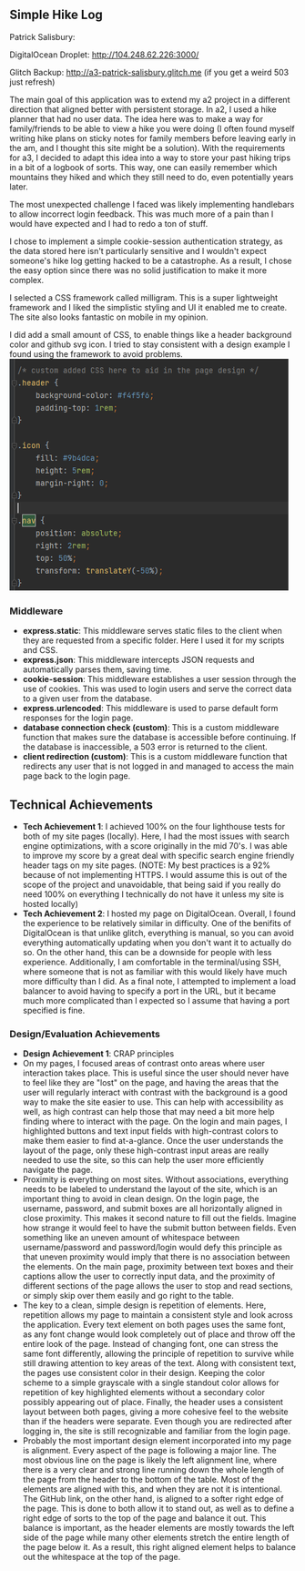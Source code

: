 ## Simple Hike Log

Patrick Salisbury: 

DigitalOcean Droplet: http://104.248.62.226:3000/

Glitch Backup: http://a3-patrick-salisbury.glitch.me (if you get a weird 503 just refresh)

The main goal of this application was to extend my a2 project in a different direction that aligned better with persistent storage. In a2, I used a hike planner that had no user data. The idea here was to make a way for family/friends to be able to view a hike you were doing (I often found myself writing hike plans on sticky notes for family members before leaving early in the am, and I thought this site might be a solution). With the requirements for a3, I decided to adapt this idea into a way to store your past hiking trips in a bit of a logbook of sorts. This way, one can easily remember which mountains they hiked and which they still need to do, even potentially years later.

The most unexpected challenge I faced was likely implementing handlebars to allow incorrect login feedback. This was much more of a pain than I would have expected and I had to redo a ton of stuff.

I chose to implement a simple cookie-session authentication strategy, as the data stored here isn't particularly sensitive and I wouldn't expect someone's hike log getting hacked to be a catastrophe. As a result, I chose the easy option since there was no solid justification to make it more complex.

I selected a CSS framework called milligram. This is a super lightweight framework and I liked the simplistic styling and UI it enabled me to create. The site also looks fantastic on mobile in my opinion.

I did add a small amount of CSS, to enable things like a header background color and github svg icon. I tried to stay consistent with a design example I found using the framework to avoid problems.
![img.png](img.png)

### Middleware

- **express.static**: This middleware serves static files to the client when they are requested from a specific folder. Here I used it for my scripts and CSS.
- **express.json**: This middleware intercepts JSON requests and automatically parses them, saving time.
- **cookie-session**: This middleware establishes a user session through the use of cookies. This was used to login users and serve the correct data to a given user from the database.
- **express.urlencoded**: This middleware is used to parse default form responses for the login page.
- **database connection check (custom)**: This is a custom middleware function that makes sure the database is accessible before continuing. If the database is inaccessible, a 503 error is returned to the client. 
- **client redirection (custom)**: This is a custom middleware function that redirects any user that is not logged in and managed to access the main page back to the login page.








## Technical Achievements
- **Tech Achievement 1**: I achieved 100% on the four lighthouse tests for both of my site pages (locally). Here, I had the most issues with search engine optimizations, with a score originally in the mid 70's. I was able to improve my score by a great deal with specific search engine friendly header tags on my site pages. (NOTE: My best practices is a 92% because of not implementing HTTPS. I would assume this is out of the scope of the project and unavoidable, that being said if you really do need 100% on everything I technically do not have it unless my site is hosted locally)
- **Tech Achievement 2**: I hosted my page on DigitalOcean. Overall, I found the experience to be relatively similar in difficulty. One of the benifits of DigitalOcean is that unlike glitch, everything is manual, so you can avoid everything automatically updating when you don't want it to actually do so. On the other hand, this can be a downside for people with less experience. Additionally, I am comfortable in the terminal/using SSH, where someone that is not as familiar with this would likely have much more difficulty than I did. As a final note, I attempted to implement a load balancer to avoid having to specify a port in the URL, but it became much more complicated than I expected so I assume that having a port specified is fine.
### Design/Evaluation Achievements
- **Design Achievement 1**: CRAP principles
- On my pages, I focused areas of contrast onto areas where user interaction takes place. This is useful since the user should never have to feel like they are "lost" on the page, and having the areas that the user will regularly interact with contrast with the background is a good way to make the site easier to use. This can help with accessibility as well, as high contrast can help those that may need a bit more help finding where to interact with the page. On the login and main pages, I highlighted buttons and text input fields with high-contrast colors to make them easier to find at-a-glance. Once the user understands the layout of the page, only these high-contrast input areas are really needed to use the site, so this can help the user more efficiently navigate the page.
- Proximity is everything on most sites. Without associations, everything needs to be labeled to understand the layout of the site, which is an important thing to avoid in clean design. On the login page, the username, password, and submit boxes are all horizontally aligned in close proximity. This makes it second nature to fill out the fields. Imagine how strange it would feel to have the submit button between fields. Even something like an uneven amount of whitespace between username/password and password/login would defy this principle as that uneven proximity would imply that there is no association between the elements. On the main page, proximity between text boxes and their captions allow the user to correctly input data, and the proximity of different sections of the page allows the user to stop and read sections, or simply skip over them easily and go right to the table.
- The key to a clean, simple design is repetition of elements. Here, repetition allows my page to maintain a consistent style and look across the application. Every text element on both pages uses the same font, as any font change would look completely out of place and throw off the entire look of the page. Instead of changing font, one can stress the same font differently, allowing the principle of repetition to survive while still drawing attention to key areas of the text. Along with consistent text, the pages use consistent color in their design. Keeping the color scheme to a simple grayscale with a single standout color allows for repetition of key highlighted elements without a secondary color possibly appearing out of place. Finally, the header uses a consistent layout between both pages, giving a more cohesive feel to the website than if the headers were separate. Even though you are redirected after logging in, the site is still recognizable and familiar from the login page.
- Probably the most important design element incorporated into my page is alignment. Every aspect of the page is following a major line. The most obvious line on the page is likely the left alignment line, where there is a very clear and strong line running down the whole length of the page from the header to the bottom of the table. Most of the elements are aligned with this, and when they are not it is intentional. The GitHub link, on the other hand, is aligned to a softer right edge of the page. This is done to both allow it to stand out, as well as to define a right edge of sorts to the top of the page and balance it out. This balance is important, as the header elements are mostly towards the left side of the page while many other elements stretch the entire length of the page below it. As a result, this right aligned element helps to balance out the whitespace at the top of the page.
